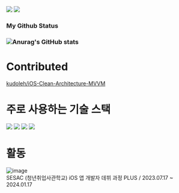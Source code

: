 <div>
<img src="https://img.shields.io/badge/junenaa50@gmail.com-EA4335?style=for-the-badge&logo=Gmail&logoColor=white">
<a href="https://sandclock-itblog.tistory.com/"><img src="https://img.shields.io/badge/Blog-2ecc71?style=for-the-badge&logo=Gmail&logoColor=white"></a>
<div>

  
<h3 align="left">My Github Status <h3>

<div>
  
![Anurag's GitHub stats](https://github-readme-stats.vercel.app/api?username=Kim-Junhwan&theme=synthwave&show_icons=true)
  
</div>

# Contributed 
[kudoleh/iOS-Clean-Architecture-MVVM](https://github.com/kudoleh/iOS-Clean-Architecture-MVVM/pull/28)


<div>
  
# 주로 사용하는 기술 스택
<img src="https://img.shields.io/badge/Swift-F05138?style=for-the-badge&logo=Swift&logoColor=white">
<img src="https://img.shields.io/badge/UIkit-2396F3?style=for-the-badge&logo=UIkit&logoColor=white">
<img src="https://img.shields.io/badge/IOS-000000?style=for-the-badge&logo=Apple&logoColor=white">
<img src="https://img.shields.io/badge/Git-F05032?style=for-the-badge&logo=Git&logoColor=white">

# 활동

![image](https://github.com/Kim-Junhwan/Kim-Junhwan/assets/58679737/6bd4f33f-cf65-4090-9c54-6ffccd6827c0)<br>
SESAC (청년취업사관학교) iOS 앱 개발자 데뷔 과정 PLUS / 2023.07.17 ~ 2024.01.17
